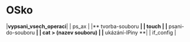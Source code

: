 # OSko
|**vypsani_vsech_operaci**|
|          ps_ax          |
|**    tvorba-souboru   **|
|           touch         |
|**   psani-do-souboru  **|
|  cat > (nazev souboru)  |
|**    ukázání-IPiny    **|
|        if_config        |
